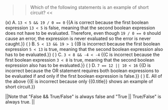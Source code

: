 >>Which of the following statements is an example of short circuit? <<

(x) A. <code>13 &lt; 5 &amp;&amp; 19 / 0 == 0</code> {{A is correct because the first boolean expression <code>13 &lt; 5</code> is false, meaning that the second boolean expression does not have to be evaluated. Therefore, even though <code>19 / 0 == 0</code> should cause an error, the expression is never evaluated so the error is never caught.}}
( ) B. <code>5 &lt; 13 &amp;&amp; 19 &gt; 1</code> {{B is incorrect because the first boolean expression <code>5 &lt; 13</code> is true, meaning that the second boolean expression also has to be evaluated.}}
( ) C. <code>3 &lt; 8 &amp;&amp; -4 &lt; -4</code> {{C is incorrect because the first boolean expression <code>3 &lt; 8</code> is true, meaning that the second boolean expression also has to be evaluated.}}
( ) D. <code>7 == 12 || 10 &lt; 16</code> {{D is incorrect because the OR statement requires both boolean expressions to be evaluated if and only if the first boolean expression is false.}}
( ) E. All of the above {{E is incorrect because only {{0.title}} shows an example of short circuit.}}

||Note that "False &amp;&amp; True/False" is always false and "True || True/False" is always true. ||
